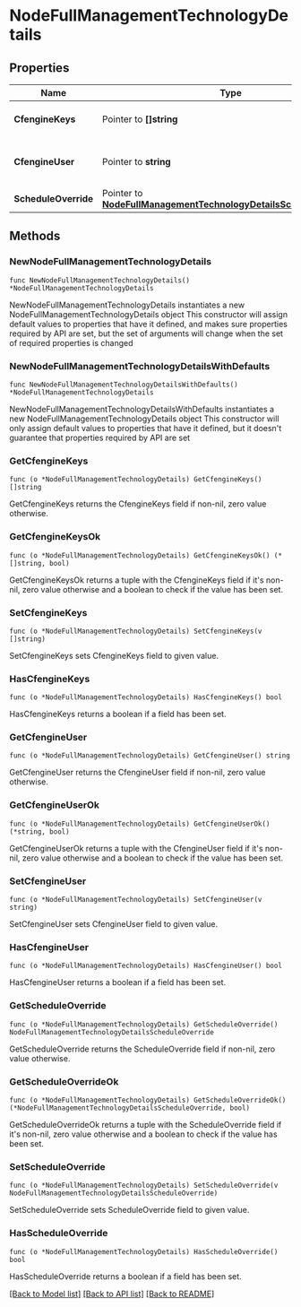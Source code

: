 # NodeFullManagementTechnologyDetails

## Properties

Name | Type | Description | Notes
------------ | ------------- | ------------- | -------------
**CfengineKeys** | Pointer to **[]string** | Certificates used by the agent | [optional] 
**CfengineUser** | Pointer to **string** | Local user account used by the agent | [optional] 
**ScheduleOverride** | Pointer to [**NodeFullManagementTechnologyDetailsScheduleOverride**](NodeFullManagementTechnologyDetailsScheduleOverride.md) |  | [optional] 

## Methods

### NewNodeFullManagementTechnologyDetails

`func NewNodeFullManagementTechnologyDetails() *NodeFullManagementTechnologyDetails`

NewNodeFullManagementTechnologyDetails instantiates a new NodeFullManagementTechnologyDetails object
This constructor will assign default values to properties that have it defined,
and makes sure properties required by API are set, but the set of arguments
will change when the set of required properties is changed

### NewNodeFullManagementTechnologyDetailsWithDefaults

`func NewNodeFullManagementTechnologyDetailsWithDefaults() *NodeFullManagementTechnologyDetails`

NewNodeFullManagementTechnologyDetailsWithDefaults instantiates a new NodeFullManagementTechnologyDetails object
This constructor will only assign default values to properties that have it defined,
but it doesn't guarantee that properties required by API are set

### GetCfengineKeys

`func (o *NodeFullManagementTechnologyDetails) GetCfengineKeys() []string`

GetCfengineKeys returns the CfengineKeys field if non-nil, zero value otherwise.

### GetCfengineKeysOk

`func (o *NodeFullManagementTechnologyDetails) GetCfengineKeysOk() (*[]string, bool)`

GetCfengineKeysOk returns a tuple with the CfengineKeys field if it's non-nil, zero value otherwise
and a boolean to check if the value has been set.

### SetCfengineKeys

`func (o *NodeFullManagementTechnologyDetails) SetCfengineKeys(v []string)`

SetCfengineKeys sets CfengineKeys field to given value.

### HasCfengineKeys

`func (o *NodeFullManagementTechnologyDetails) HasCfengineKeys() bool`

HasCfengineKeys returns a boolean if a field has been set.

### GetCfengineUser

`func (o *NodeFullManagementTechnologyDetails) GetCfengineUser() string`

GetCfengineUser returns the CfengineUser field if non-nil, zero value otherwise.

### GetCfengineUserOk

`func (o *NodeFullManagementTechnologyDetails) GetCfengineUserOk() (*string, bool)`

GetCfengineUserOk returns a tuple with the CfengineUser field if it's non-nil, zero value otherwise
and a boolean to check if the value has been set.

### SetCfengineUser

`func (o *NodeFullManagementTechnologyDetails) SetCfengineUser(v string)`

SetCfengineUser sets CfengineUser field to given value.

### HasCfengineUser

`func (o *NodeFullManagementTechnologyDetails) HasCfengineUser() bool`

HasCfengineUser returns a boolean if a field has been set.

### GetScheduleOverride

`func (o *NodeFullManagementTechnologyDetails) GetScheduleOverride() NodeFullManagementTechnologyDetailsScheduleOverride`

GetScheduleOverride returns the ScheduleOverride field if non-nil, zero value otherwise.

### GetScheduleOverrideOk

`func (o *NodeFullManagementTechnologyDetails) GetScheduleOverrideOk() (*NodeFullManagementTechnologyDetailsScheduleOverride, bool)`

GetScheduleOverrideOk returns a tuple with the ScheduleOverride field if it's non-nil, zero value otherwise
and a boolean to check if the value has been set.

### SetScheduleOverride

`func (o *NodeFullManagementTechnologyDetails) SetScheduleOverride(v NodeFullManagementTechnologyDetailsScheduleOverride)`

SetScheduleOverride sets ScheduleOverride field to given value.

### HasScheduleOverride

`func (o *NodeFullManagementTechnologyDetails) HasScheduleOverride() bool`

HasScheduleOverride returns a boolean if a field has been set.


[[Back to Model list]](../README.md#documentation-for-models) [[Back to API list]](../README.md#documentation-for-api-endpoints) [[Back to README]](../README.md)


